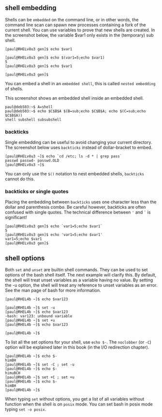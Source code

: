 ## shell embedding

Shells can be `embedded` on the command line, or in other
words, the command line scan can spawn new processes containing a fork
of the current shell. You can use variables to prove that new shells are
created. In the screenshot below, the variable \$var1 only exists in the
(temporary) sub shell.

    [paul@RHELv8u3 gen]$ echo $var1

    [paul@RHELv8u3 gen]$ echo $(var1=5;echo $var1)
    5
    [paul@RHELv8u3 gen]$ echo $var1

    [paul@RHELv8u3 gen]$

You can embed a shell in an `embedded shell`, this is
called `nested embedding` of shells.

This screenshot shows an embedded shell inside an embedded shell.

    paul@deb503:~$ A=shell
    paul@deb503:~$ echo $C$B$A $(B=sub;echo $C$B$A; echo $(C=sub;echo $C$B$A))
    shell subshell subsubshell

### backticks

Single embedding can be useful to avoid changing your current directory.
The screenshot below uses `backticks` instead of dollar-bracket to
embed.

    [paul@RHELv8u3 ~]$ echo `cd /etc; ls -d * | grep pass`
    passwd passwd- passwd.OLD
    [paul@RHELv8u3 ~]$

You can only use the `$()` notation to nest embedded
shells, `backticks` cannot do this.

### backticks or single quotes

Placing the embedding between `backticks` uses one
character less than the dollar and parenthesis combo. Be careful
however, backticks are often confused with single quotes. The technical
difference between `'` and `` ` `` is
significant!

    [paul@RHELv8u3 gen]$ echo `var1=5;echo $var1`
    5
    [paul@RHELv8u3 gen]$ echo 'var1=5;echo $var1'
    var1=5;echo $var1
    [paul@RHELv8u3 gen]$

## shell options

Both `set` and `unset` are builtin shell
commands. They can be used to set options of the bash shell itself. The
next example will clarify this. By default, the shell will treat unset
variables as a variable having no value. By setting the -u option, the
shell will treat any reference to unset variables as an error. See the
man page of bash for more information.

    [paul@RHEL4b ~]$ echo $var123

    [paul@RHEL4b ~]$ set -u
    [paul@RHEL4b ~]$ echo $var123
    -bash: var123: unbound variable
    [paul@RHEL4b ~]$ set +u
    [paul@RHEL4b ~]$ echo $var123

    [paul@RHEL4b ~]$

To list all the set options for your shell, use `echo $-`.
The `noclobber` (or `-C`) option will be explained later in this book
(in the I/O redirection chapter).

    [paul@RHEL4b ~]$ echo $-
    himBH
    [paul@RHEL4b ~]$ set -C ; set -u
    [paul@RHEL4b ~]$ echo $-
    himuBCH
    [paul@RHEL4b ~]$ set +C ; set +u
    [paul@RHEL4b ~]$ echo $-
    himBH
    [paul@RHEL4b ~]$

When typing `set` without options, you get a list of all variables
without function when the shell is on `posix` mode. You can set bash in
posix mode typing `set -o posix`.
